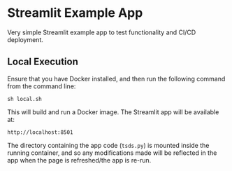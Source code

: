 # Streamlit Example App

Very simple Streamlit example app to test functionality and CI/CD deployment.

## Local Execution
Ensure that you have Docker installed, and then run the following command from the command line:

`sh local.sh`

This will build and run a Docker image. The Streamlit app will be available at:

`http://localhost:8501`

The directory containing the app code (`tsds.py`) is mounted inside the running container, and so any modifications made
will be reflected in the app when the page is refreshed/the app is re-run.
